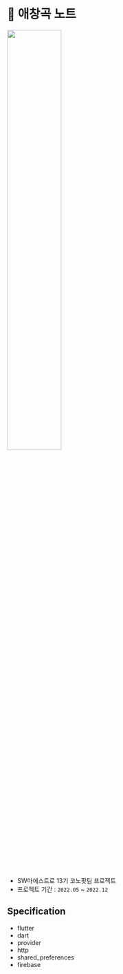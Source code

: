 # 🎤 애창곡 노트

<img src = "https://user-images.githubusercontent.com/83093525/230605888-ec002bfc-ba15-47e0-b429-93bbaae9158c.jpg" width="50%" height="50%">

- SW마에스트로 13기 코노팟팀 프로젝트
- 프로젝트 기간 : `2022.05` ~ `2022.12`

## Specification
- flutter
- dart
- provider
- http
- shared_preferences
- firebase
